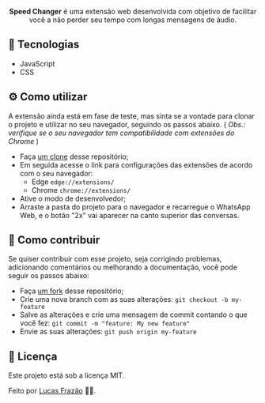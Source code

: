 <p align="center"> <strong>Speed Changer</strong> é uma extensão web desenvolvida com objetivo de facilitar você a não perder seu tempo com longas mensagens de áudio. </p>

## 🚀 Tecnologias
* JavaScript 
* CSS

## ⚙️ Como utilizar
A extensão ainda está em fase de teste, mas sinta se a vontade para clonar o projeto e utilizar no seu navegador, seguindo os passos abaixo. ( _Obs.: verifique se o seu navegador tem compatibilidade com extensões do Chrome_ )
* Faça [um clone](https://github.com/lucasfrazao/speedchanger) desse repositório;
* Em seguida acesse o link para configurações das extensões de acordo com o seu navegador: 
  - Edge `edge://extensions/`
  - Chrome `chrome://extensions/`
* Ative o modo de desenvolvedor;
* Arraste a pasta do projeto para o navegador e recarregue o WhatsApp Web, e o botão "2x" vai aparecer na canto superior das conversas.


## 🤔 Como contribuir
Se quiser contribuir com esse projeto, seja corrigindo problemas, adicionando comentários ou melhorando a documentação, você pode seguir os passos abaixo:
* Faça [um fork](https://help.github.com/pt/github/getting-started-with-github/fork-a-repo) desse repositório;
* Crie uma nova branch com as suas alterações: `git checkout -b my-feature`
* Salve as alterações e crie uma mensagem de commit contando o que você fez: `git commit -m "feature: My new feature"`
* Envie as suas alterações: `git push origin my-feature`


## 📝 Licença
Este projeto está sob a licença MIT.

Feito por [Lucas Frazão](https://www.linkedin.com/in/lucas-fraz%C3%A3o/) 👋🏻.

